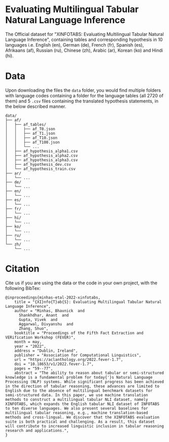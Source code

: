 # Evaluating Multilingual Tabular Natural Language Inference
The Official dataset for "XINFOTABS: Evaluating Multilingual Tabular Natural Language Inference", containing tables and corresponding hypothesis in 10 languages i.e. English (en), German (de), French (fr), Spanish (es), Afrikaans (af), Russian (ru), Chinese (zh), Arabic (ar), Korean (ko) and Hindi (hi).

# Data

Upon downloading the files the ```data``` folder, you would find multiple folders with language codes containing a folder for the language tables (all 2720 of them) and 5 ```.csv``` files containing the translated hypothesis statements, in the below described manner. 

```
data/
├── af/
│   ├── af_tables/
│   │   ├── af_T0.json
│   │   ├── af_T1.json
│   │   ├── af_T10.json
│   │   ├── af_T100.json
│   │   └── ...
│   ├── af_hypothesis_alpha1.csv
│   ├── af_hypothesis_alpha2.csv
│   ├── af_hypothesis_alpha3.csv
│   ├── af_hypothesis_dev.csv
│   └── af_hypothesis_train.csv
├── ar/
│   └── ...
├── de/
│   └── ...
├── en/
│   └── ...
├── es/
│   └── ...
├── fr/
│   └── ...
├── hi/
│   └── ...
├── ko/
│   └── ...
├── ru/
│   └── ...
└── zh/
    └── ...
```




# Citation

Cite us if you are using the data or the code in your own project, with the following BibTex:

```
@inproceedings{minhas-etal-2022-xinfotabs,
    title = "{XI}nfo{T}ab{S}: Evaluating Multilingual Tabular Natural Language Inference",
    author = "Minhas, Bhavnick  and
      Shankhdhar, Anant  and
      Gupta, Vivek  and
      Aggarwal, Divyanshu  and
      Zhang, Shuo",
    booktitle = "Proceedings of the Fifth Fact Extraction and VERification Workshop (FEVER)",
    month = may,
    year = "2022",
    address = "Dublin, Ireland",
    publisher = "Association for Computational Linguistics",
    url = "https://aclanthology.org/2022.fever-1.7",
    doi = "10.18653/v1/2022.fever-1.7",
    pages = "59--77",
    abstract = "The ability to reason about tabular or semi-structured knowledge is a fundamental problem for today{'}s Natural Language Processing (NLP) systems. While significant progress has been achieved in the direction of tabular reasoning, these advances are limited to English due to the absence of multilingual benchmark datasets for semi-structured data. In this paper, we use machine translation methods to construct a multilingual tabular NLI dataset, namely XINFOTABS, which expands the English tabular NLI dataset of INFOTABS to ten diverse languages. We also present several baselines for multilingual tabular reasoning, e.g., machine translation-based methods and cross-lingual. We discover that the XINFOTABS evaluation suite is both practical and challenging. As a result, this dataset will contribute to increased linguistic inclusion in tabular reasoning research and applications.",
}
```

